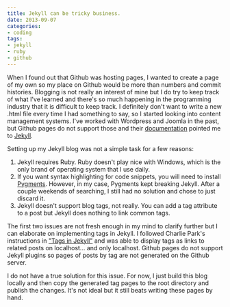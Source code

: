 ```yaml
---
title: Jekyll can be tricky business.
date: 2013-09-07
categories:
- coding
tags:
- jekyll
- ruby
- github
---
```


When I found out that Github was hosting pages, I wanted to create a page of my own so my place on Github would be more than numbers and commit histories. Blogging is not really an interest of mine but I do try to keep track of what I've learned and there's so much happening <!-- more -->in the programming industry that it is difficult to keep track. I definitely don't want to write a new .html file every time I had something to say, so I started looking into content management systems. I've worked with Wordpress and Joomla in the past, but Github pages do not support those and their [documentation][github-pages] pointed me to [Jekyll][jekyll].

Setting up my Jekyll blog was not a simple task for a few reasons:
1. Jekyll requires Ruby. Ruby doesn't play nice with Windows, which is the only brand of operating system that I use daily.
2. If you want syntax highlighting for code snippets, you will need to install [Pygments][pygments-link]. However, in my case, Pygments kept breaking Jekyll. After a couple weekends of searching, I still had no solution and chose to just discard it.
3. Jekyll doesn't support blog tags, not really. You can add a tag attribute to a post but Jekyll does nothing to link common tags.

The first two issues are not fresh enough in my mind to clarify further but I can elaborate on implementing tags in Jekyll. I followed Charlie Park's instructions in ["Tags in Jekyll"][jekyll-tags] and was able to display tags as links to related posts on localhost... and only localhost. Github pages do not support Jekyll plugins so pages of posts by tag are not generated on the Github server.

I do not have a true solution for this issue. For now, I just build this blog locally and then copy the generated tag pages to the root directory and publish the changes. It's not ideal but it still beats writing these pages by hand.

[github-pages]: http://pages.github.com/
[jekyll]: http://jekyllrb.com
[pygments-link]: http://pygments.org/
[jekyll-tags]: http://charliepark.org/tags-in-jekyll/
